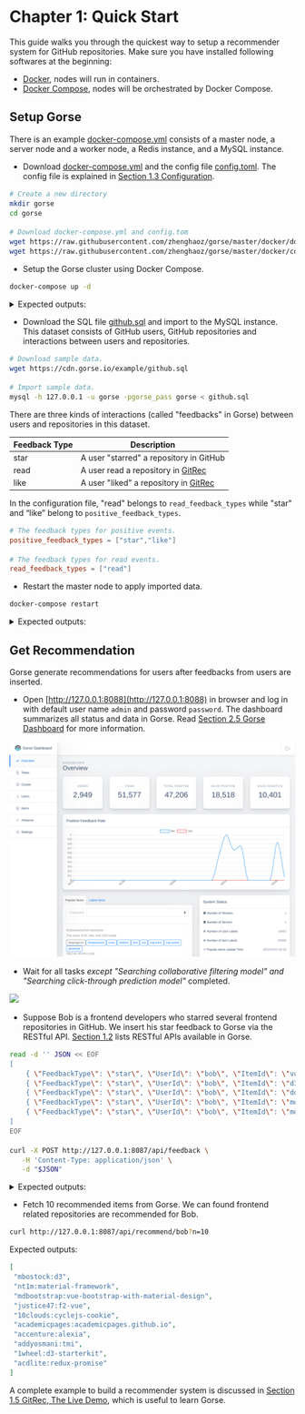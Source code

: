 # Chapter 1: Quick Start

This guide walks you through the quickest way to setup a recommender system for GitHub repositories. Make sure you have installed following softwares at the beginning: 

- [Docker](https://docs.docker.com/get-docker/), nodes will run in containers.
- [Docker Compose](https://docs.docker.com/compose/install/), nodes will be orchestrated by Docker Compose.

## Setup Gorse

There is an example [docker-compose.yml](https://github.com/zhenghaoz/gorse/blob/master/docker/docker-compose.yml) consists of a master node, a server node and a worker node, a Redis instance, and a MySQL instance.

- Download [docker-compose.yml](https://github.com/zhenghaoz/gorse/blob/master/docker/docker-compose.yml) and the config file [config.toml](https://github.com/zhenghaoz/gorse/blob/master/docker/config.toml). The config file is explained in [Section 1.3 Configuration](ch01-03-config.md).

```bash
# Create a new directory
mkdir gorse
cd gorse

# Download docker-compose.yml and config.tom
wget https://raw.githubusercontent.com/zhenghaoz/gorse/master/docker/docker-compose.yml
wget https://raw.githubusercontent.com/zhenghaoz/gorse/master/docker/config.toml
```

- Setup the Gorse cluster using Docker Compose.

```bash
docker-compose up -d
```

<details>
<summary>Expected outputs:</summary>

```
Creating network "gorse_default" with the default driver
Creating gorse_worker_1 ... done
Creating gorse_master_1 ... done
Creating gorse_mysql_1  ... done
Creating gorse_server_1 ... done
Creating gorse_redis_1  ... done
```

</details>

- Download the SQL file [github.sql](https://cdn.gorse.io/example/github.sql) and import to the MySQL instance. This dataset consists of GitHub users, GitHub repositories and interactions between users and repositories.

```bash
# Download sample data.
wget https://cdn.gorse.io/example/github.sql

# Import sample data.
mysql -h 127.0.0.1 -u gorse -pgorse_pass gorse < github.sql
```

There are three kinds of interactions (called "feedbacks" in Gorse) between users and repositories in this dataset.

| Feedback Type | Description |
|-|-|
| star | A user "starred" a repository in GitHub |
| read | A user read a repository in [GitRec](https://gitrec.gorse.io/) |
| like | A user "liked" a repository in [GitRec](https://gitrec.gorse.io/) |

In the configuration file, "read" belongs to `read_feedback_types` while "star" and “like” belong to `positive_feedback_types`.

```toml
# The feedback types for positive events.
positive_feedback_types = ["star","like"]

# The feedback types for read events.
read_feedback_types = ["read"]
```

- Restart the master node to apply imported data.

```bash
docker-compose restart
```

<details>
<summary>Expected outputs:</summary>

```
Restarting gorse_redis_1  ... done
Restarting gorse_mysql_1  ... done
Restarting gorse_master_1 ... done
Restarting gorse_server_1 ... done
Restarting gorse_worker_1 ... done
```

</details>

## Get Recommendation

Gorse generate recommendations for users after feedbacks from users are inserted.

- Open [http://127.0.0.1:8088](http://127.0.0.1:8088) in browser and log in with default user name `admin` and password `password`. The dashboard summarizes all status and data in Gorse. Read [Section 2.5 Gorse Dashboard](ch02-05-dashboard.md) for more information.

![](img/ch3/gorse-dashboard-overview.png)

- Wait for all tasks *except "Searching collaborative filtering model" and "Searching click-through prediction model"* completed.

![](/img/ch3/gorse-dashboard-tasks.png)

- Suppose Bob is a frontend developers who starred several frontend repositories in GitHub. We insert his star feedback to Gorse via the RESTful API. [Section 1.2](ch01-02-restful-api.md) lists RESTful APIs available in Gorse.

```bash
read -d '' JSON << EOF
[
    { \"FeedbackType\": \"star\", \"UserId\": \"bob\", \"ItemId\": \"vuejs:vue\", \"Timestamp\": \"2022-02-24\" },
    { \"FeedbackType\": \"star\", \"UserId\": \"bob\", \"ItemId\": \"d3:d3\", \"Timestamp\": \"2022-02-25\" },
    { \"FeedbackType\": \"star\", \"UserId\": \"bob\", \"ItemId\": \"dogfalo:materialize\", \"Timestamp\": \"2022-02-26\" },
    { \"FeedbackType\": \"star\", \"UserId\": \"bob\", \"ItemId\": \"mozilla:pdf.js\", \"Timestamp\": \"2022-02-27\" },
    { \"FeedbackType\": \"star\", \"UserId\": \"bob\", \"ItemId\": \"moment:moment\", \"Timestamp\": \"2022-02-28\" }
]
EOF

curl -X POST http://127.0.0.1:8087/api/feedback \
   -H 'Content-Type: application/json' \
   -d "$JSON"
```

<details>
<summary>Expected outputs:</summary>

```json
{
 "RowAffected": 5
}
```

</details>

- Fetch 10 recommended items from Gorse. We can found frontend related repositories are recommended for Bob.

```bash
curl http://127.0.0.1:8087/api/recommend/bob?n=10
```

Expected outputs:

```json
[
 "mbostock:d3",
 "nt1m:material-framework",
 "mdbootstrap:vue-bootstrap-with-material-design",
 "justice47:f2-vue",
 "10clouds:cyclejs-cookie",
 "academicpages:academicpages.github.io",
 "accenture:alexia",
 "addyosmani:tmi",
 "1wheel:d3-starterkit",
 "acdlite:redux-promise"
]
```

A complete example to build a recommender system is discussed in [Section 1.5 GitRec, The Live Demo](ch01-04-demo.md), which is useful to learn Gorse.
